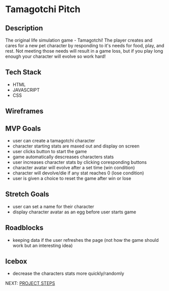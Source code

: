 # Tamagotchi Pitch
<!-- https://hackmd.io/KEtIW1JYSEGS-3Mu78xN9A -->
## Description
The original life simulation game - Tamagotchi! The player creates and cares for a new pet character by responding to it's needs for food, play, and rest. Not meeting those needs will result in a game loss, but if you play long enough your character will evolve so work hard!

## Tech Stack
- HTML
- JAVASCRIPT
- CSS

## Wireframes

## MVP Goals
- user can create a tamagotchi character
- character starting stats are maxed out and display on screen
- user clicks button to start the game
- game automatically descreases characters stats
- user increases character stats by clicking coresponding buttons
- character avatar will evolve after a set time (win condition)
- character will devolve/die if any stat reaches 0 (lose condition)
- user is given a choice to reset the game after win or lose

## Stretch Goals
- user can set a name for their character
- display character avatar as an egg before user starts game

## Roadblocks
- keeping data if the user refreshes the page (not how the game should work but an interesting idea)

## Icebox
- decrease the characters stats more quickly/randomly

NEXT: [PROJECT STEPS](https://hackmd.io/b2h8sMIFRCW-tZSlQ_IbjQ)